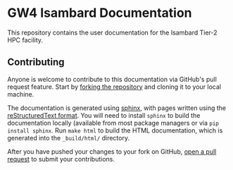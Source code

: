 # GW4 Isambard Documentation

This repository contains the user documentation for the Isambard Tier-2 HPC facility.

## Contributing

Anyone is welcome to contribute to this documentation via GitHub's pull request feature.
Start by [forking the repository](https://help.github.com/articles/fork-a-repo/) and cloning it to your local machine.

The documentation is generated using [sphinx](http://www.sphinx-doc.org/en/master/), with pages written using the [reStructuredText format](http://www.sphinx-doc.org/en/master/usage/restructuredtext/basics.html).
You will need to install `sphinx` to build the documentation locally (available from most package managers or via `pip install sphinx`.
Run `make html` to build the HTML documentation, which is generated into the `_build/html/` directory.

After you have pushed your changes to your fork on GitHub, [open a pull request](https://help.github.com/articles/using-pull-requests/) to submit your contributions.
